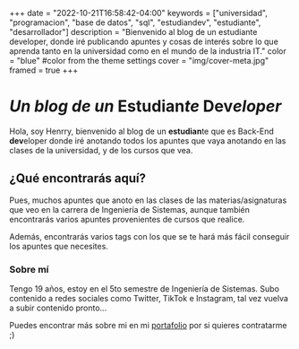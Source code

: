 +++
date = "2022-10-21T16:58:42-04:00"
keywords = ["universidad", "programacion", "base de datos", "sql", "estudiandev", "estudiante", "desarrollador"]
description = "Bienvenido al blog de un estudiante developer, donde iré publicando apuntes y cosas de interés sobre lo que aprenda tanto en la universidad como en el mundo de la industria IT."
color = "blue" #color from the theme settings
cover = "img/cover-meta.jpg"
framed = true
+++

# _Un blog de un_ Estudian*te* Dev*eloper*

Hola, soy Henrry, bienvenido al blog de un **estudian**te que es Back-End **dev**eloper donde iré anotando todos los apuntes que vaya anotando en las clases de la universidad, y de los cursos que vea.

## ¿Qué encontrarás aquí?

Pues, muchos apuntes que anoto en las clases de las materias/asignaturas que veo en la carrera de Ingeniería de Sistemas, aunque también encontrarás varios apuntes provenientes de cursos que realice.

Además, encontrarás varios tags con los que se te hará más fácil conseguir los apuntes que necesites.

### Sobre mí

Tengo 19 años, estoy en el 5to semestre de Ingeniería de Sistemas. Subo contenido a redes sociales como Twitter, TikTok e Instagram, tal vez vuelva a subir contenido pronto...

Puedes encontrar más sobre mi en mi [portafolio](https://www.henrry.online) por si quieres contratarme ;)
